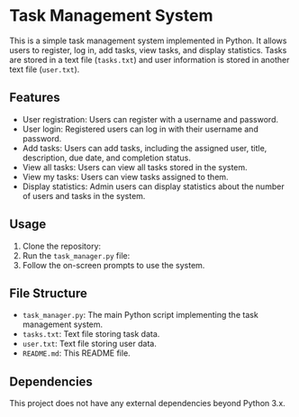 # Task Management System

This is a simple task management system implemented in Python. It allows users to register, log in, add tasks, view tasks, and display statistics. Tasks are stored in a text file (`tasks.txt`) and user information is stored in another text file (`user.txt`).

## Features

- User registration: Users can register with a username and password.
- User login: Registered users can log in with their username and password.
- Add tasks: Users can add tasks, including the assigned user, title, description, due date, and completion status.
- View all tasks: Users can view all tasks stored in the system.
- View my tasks: Users can view tasks assigned to them.
- Display statistics: Admin users can display statistics about the number of users and tasks in the system.

## Usage

1. Clone the repository:
2. Run the `task_manager.py` file:
3. Follow the on-screen prompts to use the system.

## File Structure

- `task_manager.py`: The main Python script implementing the task management system.
- `tasks.txt`: Text file storing task data.
- `user.txt`: Text file storing user data.
- `README.md`: This README file.

## Dependencies

This project does not have any external dependencies beyond Python 3.x.

